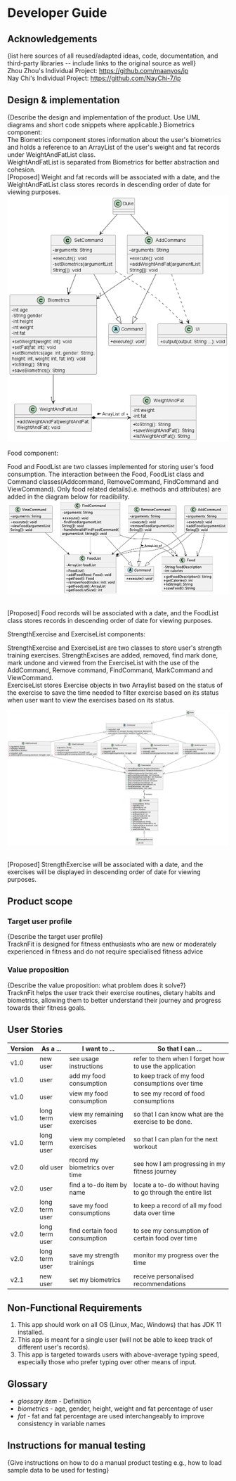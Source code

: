 # Developer Guide

## Acknowledgements

{list here sources of all reused/adapted ideas, code, documentation, and third-party libraries -- include links to the
original source as well}  
Zhou Zhou's Individual Project: https://github.com/maanyos/ip \
Nay Chi's Individual Project: https://github.com/NayChi-7/ip

## Design & implementation

{Describe the design and implementation of the product. Use UML diagrams and short code snippets where applicable.}
Biometrics component:  
The Biometrics component stores information about the user's biometrics and holds a reference
to an ArrayList of the user's weight and fat records under WeightAndFatList class.  
WeightAndFatList is separated from Biometrics for better abstraction and cohesion.  
[Proposed] Weight and fat records will be associated with a date, and the WeightAndFatList class
stores records in descending order of date for viewing purposes.
![Biometrics.png](UmlDiagrams/Biometrics.png)

Food component:

Food and FoodList are two classes implemented for storing user's food consumption.
The interaction between the Food, FoodList class and Command classes(Addcommand, RemoveCommand,
FindCommand and ViewCommand). Only food related details(i.e. methods and attributes) are added in the
diagram below for readibility.
![Food.png](UmlDiagrams/Food.png)

\
[Proposed] Food records will be associated with a date, and the FoodList class
stores records in descending order of date for viewing purposes.

StrengthExercise and ExerciseList components:

StrengthExercise and ExerciseList are two classes to store user's strength training exercises.
StrengthExcises are added, removed, find mark done, mark undone and viewed from the ExerciseList with the use
of the AddCommand, Remove command, FindCommand, MarkCommand and ViewCommand.\
ExerciseList stores Exercise objects in two Arraylist based on the status of the exercise to save the time needed to
filter exercise based on its status when user want to view the exercises based on its status.

![](UmlDiagrams/StrengthExercise.png)

\
[Proposed] StrengthExercise will be associated with a date, and the exercises will be displayed in descending order of
date for viewing purposes.

## Product scope

### Target user profile

{Describe the target user profile}  
TracknFit is designed for fitness enthusiasts who are new or moderately experienced in fitness
and do not require specialised fitness advice

### Value proposition

{Describe the value proposition: what problem does it solve?}  
TracknFit helps the user track their exercise routines, dietary habits and biometrics, allowing them
to better understand their journey and progress towards their fitness goals.

## User Stories

| Version | As a ...       | I want to ...                  | So that I can ...                                           |
|---------|----------------|--------------------------------|-------------------------------------------------------------|
| v1.0    | new user       | see usage instructions         | refer to them when I forget how to use the application      |
| v1.0    | user           | add my food consumption        | to keep track of my food consumptions over time             |
| v1.0    | user           | view my food consumption       | to see my record of food consumptions                       |
| v1.0    | long term user | view my remaining exercises    | so that I can know what are the exercise to be done.        |
| v1.0    | long term user | view my completed exercises    | so that I can plan for the next workout                     |
| v2.0    | old user       | record my biometrics over time | see how I am progressing in my fitness journey              |
| v2.0    | user           | find a to-do item by name      | locate a to-do without having to go through the entire list |
| v2.0    | long term user | save my food consumptions      | to keep a record of all my food data over time              |
| v2.0    | long term user | find certain food consumption  | to see my consumption of certain food over time             |
| v2.0    | long term user | save my strength trainings     | monitor my progress over the time                           |
| v2.1    | new user       | set my biometrics              | receive personalised recommendations                        |

## Non-Functional Requirements

1. This app should work on all OS (Linux, Mac, Windows) that has JDK 11 installed.
2. This app is meant for a single user (will not be able to keep track of different user's records).
3. This app is targeted towards users with above-average typing speed, especially those who prefer typing over other
   means of input.

## Glossary

* *glossary item* - Definition
* *biometrics* - age, gender, height, weight and fat percentage of user
* *fat* - fat and fat percentage are used interchangeably to improve consistency in variable names

## Instructions for manual testing

{Give instructions on how to do a manual product testing e.g., how to load sample data to be used for testing}
